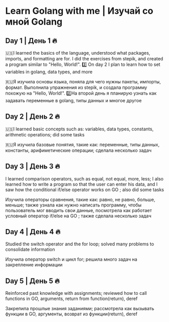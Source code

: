 # Learn Golang with me | Изучай со мной Golang

## Day 1 | День 1 🔥

 🇺🇸I learned the basics of the language, understood what packages, imports, and formatting are for. I did the exercises from stepik, and created a program similar to "Hello, World!". 2️⃣ On day 2 I plan to learn how to set variables in golang, data types, and more


🇷🇺Я изучила основы языка, поняла для чего нужны пакеты, импорты, формат. Выполнила упражнения из stepik, и создала программу похожую на "Hello, World!". 
2️⃣На второй день я планирую узнать как задавать переменные в golang, типы данных и многое другое


## Day 2 | День 2 🔥

🇺🇸I learned basic concepts such as: variables, data types, constants, arithmetic operations; did some tasks


🇷🇺Я изучила базовые понятия, такие как: переменные, типы данных, константы, арифиметические операции; сделала несколько задач

## Day 3 | День 3 🔥

I learned comparison operators, such as equal, not equal, more, less; I also learned how to write a program so that the user can enter his data, and I saw how the conditional if/else operator works on GO ; also did some tasks

Изучила операторы сравнения, такие как: равно, не равно, больше, меньше; также узнала как нужно написать программу, чтобы пользователь мог вводить свои данные, посмотрела как работает условный оператор if/else на GO ; также сделала несколько задач


## Day 4 | День 4 🔥

Studied the switch operator and the for loop; solved many problems to consolidate information 

Изучила оператор switch и цикл for; решила много задач на закрепление информации 

## Day 5 | День 5 🔥

Reinforced past knowledge with assignments; reviewed how to call functions in GO, arguments, return from function(return), deref 

Закрепила прошлые знания заданиями; рассмотрела как вызывать функции в GO, аргументы, возврат из функции(return), deref 


